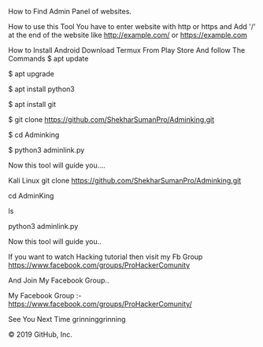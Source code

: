 How to Find Admin Panel of websites.

How to use this Tool You have to enter website with http or https and Add '/' at the end of the website like http://example.com/ or https://example.com

How to Install Android Download Termux From Play Store And follow The Commands $ apt update

$ apt upgrade

$ apt install python3

$ apt install git

$ git clone https://github.com/ShekharSumanPro/Adminking.git

$ cd Adminking

$ python3 adminlink.py

Now this tool will guide you....

Kali Linux git clone https://github.com/ShekharSumanPro/Adminking.git

cd AdminKing

ls

python3 adminlink.py

Now this tool will guide you..

If you want to watch Hacking tutorial then visit my Fb Group https://www.facebook.com/groups/ProHackerComunity

And Join My Facebook Group..

My Facebook Group :- https://www.facebook.com/groups/ProHackerComunity/

See You Next Time grinninggrinning

© 2019 GitHub, Inc.
